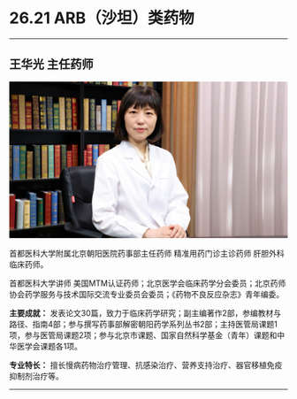 # 26.21 ARB（沙坦）类药物

---

## 王华光 主任药师

![1684766984785](image/c26_021/1684766984785.png)

首都医科大学附属北京朝阳医院药事部主任药师 精准用药门诊主诊药师 肝胆外科临床药师。

首都医科大学讲师 美国MTM认证药师；北京医学会临床药学分会委员；北京药师协会药学服务与技术国际交流专业委员会委员；《药物不良反应杂志》青年编委。

**主要成就：** 发表论文30篇，致力于临床药学研究；副主编著作2部，参编教材与路径、指南4部；参与撰写药事部解密朝阳药学系列丛书2部；主持医管局课题1项，参与医管局课题2项；参与北京市课题、国家自然科学基金（青年）课题和中华医学会课题各1项。

**专业特长：** 擅长慢病药物治疗管理、抗感染治疗、营养支持治疗、器官移植免疫抑制剂治疗等。

---
